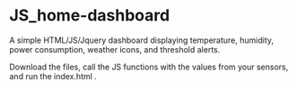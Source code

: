 # JS_home-dashboard
A simple HTML/JS/Jquery dashboard displaying temperature, humidity, power consumption, weather icons, and threshold alerts.

Download the files, call the JS functions with the values from your sensors, and run the index.html .
